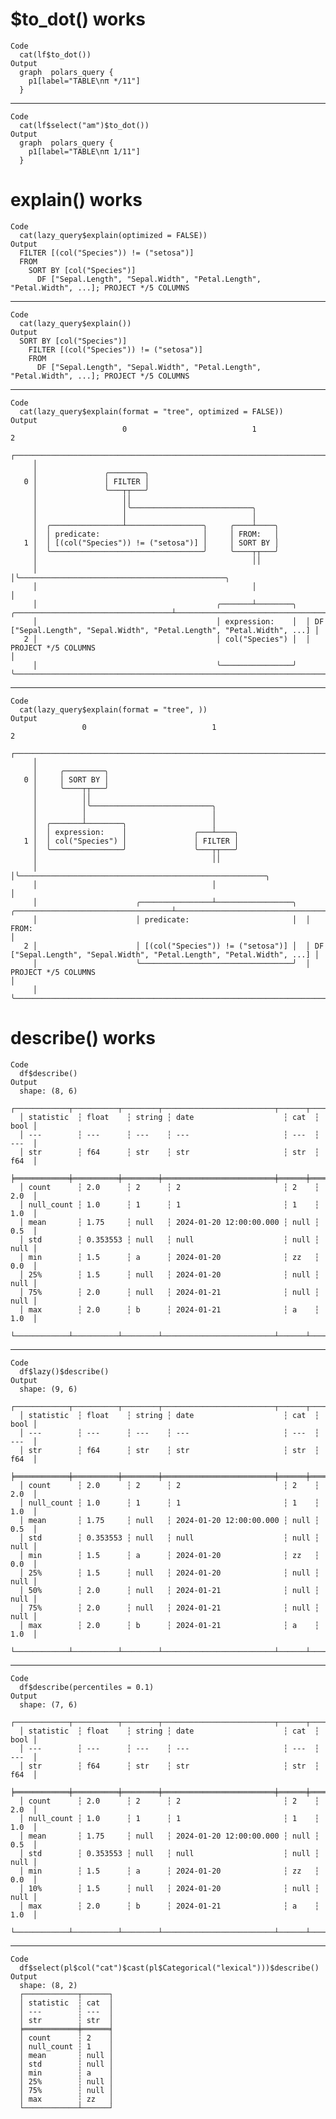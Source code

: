 # $to_dot() works

    Code
      cat(lf$to_dot())
    Output
      graph  polars_query {
        p1[label="TABLE\nπ */11"]
      }

---

    Code
      cat(lf$select("am")$to_dot())
    Output
      graph  polars_query {
        p1[label="TABLE\nπ 1/11"]
      }

# explain() works

    Code
      cat(lazy_query$explain(optimized = FALSE))
    Output
      FILTER [(col("Species")) != ("setosa")]
      FROM
        SORT BY [col("Species")]
          DF ["Sepal.Length", "Sepal.Width", "Petal.Length", "Petal.Width", ...]; PROJECT */5 COLUMNS

---

    Code
      cat(lazy_query$explain())
    Output
      SORT BY [col("Species")]
        FILTER [(col("Species")) != ("setosa")]
        FROM
          DF ["Sepal.Length", "Sepal.Width", "Petal.Length", "Petal.Width", ...]; PROJECT */5 COLUMNS

---

    Code
      cat(lazy_query$explain(format = "tree", optimized = FALSE))
    Output
                             0                            1                                               2
         ┌──────────────────────────────────────────────────────────────────────────────────────────────────────────────────────────────────────
         │
         │               ╭────────╮
       0 │               │ FILTER │
         │               ╰───┬┬───╯
         │                   ││
         │                   │╰───────────────────────────╮
         │                   │                            │
         │  ╭────────────────┴─────────────────╮     ╭────┴────╮
         │  │ predicate:                       │     │ FROM:   │
       1 │  │ [(col("Species")) != ("setosa")] │     │ SORT BY │
         │  ╰──────────────────────────────────╯     ╰────┬┬───╯
         │                                                ││
         │                                                │╰──────────────────────────────────────────────╮
         │                                                │                                               │
         │                                        ╭───────┴────────╮  ╭───────────────────────────────────┴────────────────────────────────────╮
         │                                        │ expression:    │  │ DF ["Sepal.Length", "Sepal.Width", "Petal.Length", "Petal.Width", ...] │
       2 │                                        │ col("Species") │  │ PROJECT */5 COLUMNS                                                    │
         │                                        ╰────────────────╯  ╰────────────────────────────────────────────────────────────────────────╯

---

    Code
      cat(lazy_query$explain(format = "tree", ))
    Output
                    0                            1                                                        2
         ┌──────────────────────────────────────────────────────────────────────────────────────────────────────────────────────────────────────
         │
         │     ╭─────────╮
       0 │     │ SORT BY │
         │     ╰────┬┬───╯
         │          ││
         │          │╰───────────────────────────╮
         │          │                            │
         │  ╭───────┴────────╮                   │
         │  │ expression:    │               ╭───┴────╮
       1 │  │ col("Species") │               │ FILTER │
         │  ╰────────────────╯               ╰───┬┬───╯
         │                                       ││
         │                                       │╰───────────────────────────────────────────────────────╮
         │                                       │                                                        │
         │                      ╭────────────────┴─────────────────╮  ╭───────────────────────────────────┴────────────────────────────────────╮
         │                      │ predicate:                       │  │ FROM:                                                                  │
       2 │                      │ [(col("Species")) != ("setosa")] │  │ DF ["Sepal.Length", "Sepal.Width", "Petal.Length", "Petal.Width", ...] │
         │                      ╰──────────────────────────────────╯  │ PROJECT */5 COLUMNS                                                    │
         │                                                            ╰────────────────────────────────────────────────────────────────────────╯

# describe() works

    Code
      df$describe()
    Output
      shape: (8, 6)
      ┌────────────┬──────────┬────────┬─────────────────────────┬──────┬──────┐
      │ statistic  ┆ float    ┆ string ┆ date                    ┆ cat  ┆ bool │
      │ ---        ┆ ---      ┆ ---    ┆ ---                     ┆ ---  ┆ ---  │
      │ str        ┆ f64      ┆ str    ┆ str                     ┆ str  ┆ f64  │
      ╞════════════╪══════════╪════════╪═════════════════════════╪══════╪══════╡
      │ count      ┆ 2.0      ┆ 2      ┆ 2                       ┆ 2    ┆ 2.0  │
      │ null_count ┆ 1.0      ┆ 1      ┆ 1                       ┆ 1    ┆ 1.0  │
      │ mean       ┆ 1.75     ┆ null   ┆ 2024-01-20 12:00:00.000 ┆ null ┆ 0.5  │
      │ std        ┆ 0.353553 ┆ null   ┆ null                    ┆ null ┆ null │
      │ min        ┆ 1.5      ┆ a      ┆ 2024-01-20              ┆ zz   ┆ 0.0  │
      │ 25%        ┆ 1.5      ┆ null   ┆ 2024-01-20              ┆ null ┆ null │
      │ 75%        ┆ 2.0      ┆ null   ┆ 2024-01-21              ┆ null ┆ null │
      │ max        ┆ 2.0      ┆ b      ┆ 2024-01-21              ┆ a    ┆ 1.0  │
      └────────────┴──────────┴────────┴─────────────────────────┴──────┴──────┘

---

    Code
      df$lazy()$describe()
    Output
      shape: (9, 6)
      ┌────────────┬──────────┬────────┬─────────────────────────┬──────┬──────┐
      │ statistic  ┆ float    ┆ string ┆ date                    ┆ cat  ┆ bool │
      │ ---        ┆ ---      ┆ ---    ┆ ---                     ┆ ---  ┆ ---  │
      │ str        ┆ f64      ┆ str    ┆ str                     ┆ str  ┆ f64  │
      ╞════════════╪══════════╪════════╪═════════════════════════╪══════╪══════╡
      │ count      ┆ 2.0      ┆ 2      ┆ 2                       ┆ 2    ┆ 2.0  │
      │ null_count ┆ 1.0      ┆ 1      ┆ 1                       ┆ 1    ┆ 1.0  │
      │ mean       ┆ 1.75     ┆ null   ┆ 2024-01-20 12:00:00.000 ┆ null ┆ 0.5  │
      │ std        ┆ 0.353553 ┆ null   ┆ null                    ┆ null ┆ null │
      │ min        ┆ 1.5      ┆ a      ┆ 2024-01-20              ┆ zz   ┆ 0.0  │
      │ 25%        ┆ 1.5      ┆ null   ┆ 2024-01-20              ┆ null ┆ null │
      │ 50%        ┆ 2.0      ┆ null   ┆ 2024-01-21              ┆ null ┆ null │
      │ 75%        ┆ 2.0      ┆ null   ┆ 2024-01-21              ┆ null ┆ null │
      │ max        ┆ 2.0      ┆ b      ┆ 2024-01-21              ┆ a    ┆ 1.0  │
      └────────────┴──────────┴────────┴─────────────────────────┴──────┴──────┘

---

    Code
      df$describe(percentiles = 0.1)
    Output
      shape: (7, 6)
      ┌────────────┬──────────┬────────┬─────────────────────────┬──────┬──────┐
      │ statistic  ┆ float    ┆ string ┆ date                    ┆ cat  ┆ bool │
      │ ---        ┆ ---      ┆ ---    ┆ ---                     ┆ ---  ┆ ---  │
      │ str        ┆ f64      ┆ str    ┆ str                     ┆ str  ┆ f64  │
      ╞════════════╪══════════╪════════╪═════════════════════════╪══════╪══════╡
      │ count      ┆ 2.0      ┆ 2      ┆ 2                       ┆ 2    ┆ 2.0  │
      │ null_count ┆ 1.0      ┆ 1      ┆ 1                       ┆ 1    ┆ 1.0  │
      │ mean       ┆ 1.75     ┆ null   ┆ 2024-01-20 12:00:00.000 ┆ null ┆ 0.5  │
      │ std        ┆ 0.353553 ┆ null   ┆ null                    ┆ null ┆ null │
      │ min        ┆ 1.5      ┆ a      ┆ 2024-01-20              ┆ zz   ┆ 0.0  │
      │ 10%        ┆ 1.5      ┆ null   ┆ 2024-01-20              ┆ null ┆ null │
      │ max        ┆ 2.0      ┆ b      ┆ 2024-01-21              ┆ a    ┆ 1.0  │
      └────────────┴──────────┴────────┴─────────────────────────┴──────┴──────┘

---

    Code
      df$select(pl$col("cat")$cast(pl$Categorical("lexical")))$describe()
    Output
      shape: (8, 2)
      ┌────────────┬──────┐
      │ statistic  ┆ cat  │
      │ ---        ┆ ---  │
      │ str        ┆ str  │
      ╞════════════╪══════╡
      │ count      ┆ 2    │
      │ null_count ┆ 1    │
      │ mean       ┆ null │
      │ std        ┆ null │
      │ min        ┆ a    │
      │ 25%        ┆ null │
      │ 75%        ┆ null │
      │ max        ┆ zz   │
      └────────────┴──────┘

